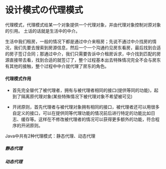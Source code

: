 # 设计模式の代理模式

代理模式，代理模式给某一个对象提供一个代理对象，并由代理对象控制对原对象的引用。 土话的话就是生活中的中介。

生活中我们租房，一般的情况下都是通过中介来租房；先说不通过中介找房的情况，我们先要去搜索到房源信息，然后一个一个沟通约见房东看房，最后找到合适的房子签订合同；那通过中介，我们只需要告诉中介租房诉求，中介找到匹配的房源直接带去看，找到合适的就签订了，整个过程基本出去特殊情况完全不会与房东有其他的接触，整个过程中中介就代理了房东的角色。

#### 代理模式作用

* 首先完全替代了被代理者，拥有与被代理者相同的接口(提供等同的功能)，起到了隔离原代理对象(某些特殊情况下被代理对象不希望被可见)

* 开闭原则，首先代理者与被代理对象拥有相同的接口，被代理者还可以用很多自定义的接口，可以在提供同等代理功能的情况前后进行特定的功能比如日志、缓存等。这样在不修改被代理者的情况可以获得更多额外的功能，符合程序的开闭原则。


Java中共有2种代理模式：静态代理、动态代理

##### 静态代理


##### 动态代理